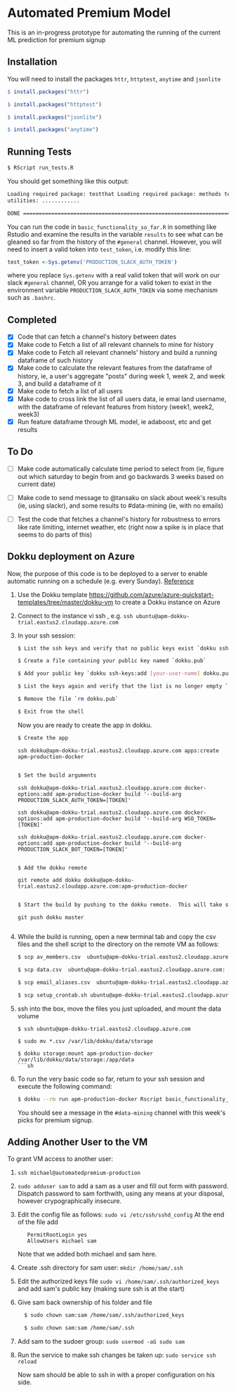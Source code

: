 # Automated Premium Model

This is an in-progress prototype for automating the running of the current ML
prediction for premium signup

## Installation

You will need to install the packages `httr`, `httptest`, `anytime` and `jsonlite`

```r
$ install.packages("httr")

$ install.packages("httptest")

$ install.packages("jsonlite")

$ install.packages("anytime")
```

## Running Tests

```sh
$ RScript run_tests.R
```

You should get something like this output:

```sh
Loading required package: testthat Loading required package: methods testing
utilities: ............

DONE ===========================================================================
```

You can run the code in `basic_functionality_so_far.R` in something like Rstudio
and examine the results in the variable `results` to see what can be gleaned so
far from the history of the `#general` channel. However, you will need to insert a
valid token into `test_token`, i.e. modify this line:

```r
test_token <-Sys.getenv('PRODUCTION_SLACK_AUTH_TOKEN')
```

where you replace `Sys.getenv` with a real valid token that will work on our slack
`#general` channel, OR you arrange for a valid token to exist in the
environment variable `PRODUCTION_SLACK_AUTH_TOKEN` via some mechanism such as
`.bashrc`.

## Completed

 - [x] Code that can fetch a channel's history between dates
 - [x] Make code to Fetch a list of all relevant channels to mine for history
 - [x] Make code to Fetch all relevant channels' history and build a running dataframe of such
history
 - [x] Make code to calculate the relevant features from the dataframe
of history, ie, a user's aggregate "posts" during week 1, week 2, and week 3,
and build a dataframe of it
 - [x] Make code to fetch a list of all users
 - [x] Make code to cross link the list of all users data, ie emai land username, with
the dataframe of relevant features from history (week1, week2, week3)
 - [x] Run feature dataframe through ML model, ie adaboost, etc and get results

## To Do

- [ ] Make code automatically calculate time period to select from (ie, figure out
    which saturday to begin from and go backwards 3 weeks based on current date)

- [ ] Make code to send message to @tansaku on slack about week's results (ie,
    using slackr), and some results to \#data-mining (ie, with no emails)

- [ ] Test the code that fetches a channel's history for robustness to errors like
    rate limiting, internet weather, etc (right now a spike is in place that
    seems to do parts of this)

## Dokku deployment on Azure
Now, the purpose of this code is to be deployed to a server to enable automatic
running on a schedule (e.g. every Sunday).  [Reference](https://www.digitalocean.com/community/tutorials/how-to-install-r-on-ubuntu-16-04-2)

1. Use the Dokku template https://github.com/azure/azure-quickstart-templates/tree/master/dokku-vm to create a Dokku instance on Azure

2. Connect to the instance vi ssh , e.g. `ssh ubuntu@apm-dokku-trial.eastus2.cloudapp.azure.com`

3. In your ssh session:

    ```sh
    $ List the ssh keys and verify that no public keys exist `dokku ssh-keys:list`

    $ Create a file containing your public key named `dokku.pub`

    $ Add your public key `dokku ssh-keys:add [your-user-name] dokku.pub`

    $ List the keys again and verify that the list is no longer empty `dokku ssh-keys:list`

    $ Remove the file `rm dokku.pub`

    $ Exit from the shell
    ```

    Now you are ready to create the app in dokku.

    ```sh
    $ Create the app
    ```
       ssh dokku@apm-dokku-trial.eastus2.cloudapp.azure.com apps:create apm-production-docker
    ```sh

    $ Set the build arguments
    ```
       ssh dokku@apm-dokku-trial.eastus2.cloudapp.azure.com docker-options:add apm-production-docker build '--build-arg PRODUCTION_SLACK_AUTH_TOKEN=[TOKEN]'

       ssh dokku@apm-dokku-trial.eastus2.cloudapp.azure.com docker-options:add apm-production-docker build '--build-arg WSO_TOKEN=[TOKEN]'

       ssh dokku@apm-dokku-trial.eastus2.cloudapp.azure.com docker-options:add apm-production-docker build '--build-arg PRODUCTION_SLACK_BOT_TOKEN=[TOKEN]'
    ```sh

    $ Add the dokku remote
    ```
       git remote add dokku dokku@apm-dokku-trial.eastus2.cloudapp.azure.com:apm-production-docker
    ```sh

    $ Start the build by pushing to the dokku remote.  This will take some time.
    ```
       git push dokku master
    ```sh

4.  While the build is running, open a new terminal tab and copy the csv files and the shell script to the directory on the remote VM as follows:

    ```sh
    $ scp av_members.csv  ubuntu@apm-dokku-trial.eastus2.cloudapp.azure.com:

    $ scp data.csv  ubuntu@apm-dokku-trial.eastus2.cloudapp.azure.com:

    $ scp email_aliases.csv  ubuntu@apm-dokku-trial.eastus2.cloudapp.azure.com:

    $ scp setup_crontab.sh ubuntu@apm-dokku-trial.eastus2.cloudapp.azure.com:
    ```

5. ssh into the box, move the files you just uploaded, and mount the data volume
    ```
    $ ssh ubuntu@apm-dokku-trial.eastus2.cloudapp.azure.com

    $ sudo mv *.csv /var/lib/dokku/data/storage

    $ dokku storage:mount apm-production-docker  /var/lib/dokku/data/storage:/app/data
    ```sh

6. To run the very basic code so far, return to your ssh session and execute the following command:

   ```sh
   $ dokku --rm run apm-production-docker Rscript basic_functionality_so_far.R
   ```
   You should see a message in the `#data-mining` channel with this week's picks for premium signup.

## Adding Another User to the VM

To grant VM access to another user:

1. `ssh michael@automatedpremium-production`

2. `sudo adduser sam` to add a sam as a user and fill out form with password. Dispatch password to sam forthwith, using any means at your disposal, however crypographically insecure.

3. Edit the config file as follows: `sudo vi /etc/ssh/sshd_config`
    At the end of the file add

   ```
      PermitRootLogin yes
      AllowUsers michael sam
   ```

     Note that we added both michael and sam here.

4. Create .ssh directory for sam user: `mkdir /home/sam/.ssh`
5. Edit the authorized keys file `sudo vi /home/sam/.ssh/authorized_keys` and add sam's public key (making sure ssh is at the start)
6. Give sam back ownership of his folder and file

   ```sh
     $ sudo chown sam:sam /home/sam/.ssh/authorized_keys

     $ sudo chown sam:sam /home/sam/.ssh
   ```

7. Add sam to the sudoer group: `sudo usermod -aG sudo sam`
8. Run the service to make ssh changes be taken up: `sudo service ssh reload`

    Now sam should be able to ssh in with a proper configuration on his side.
